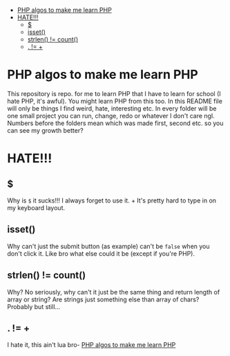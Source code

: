 - [PHP algos to make me learn PHP](#php-algos-to-make-me-learn-php)
- [HATE!!!](#hate)
  - [$](#)
  - [isset()](#isset)
  - [strlen() != count()](#strlen--count)
  - [. != +](#--)


# PHP algos to make me learn PHP

This repository is repo. for me to learn PHP that I have to learn for school (I hate PHP, it's awful). You might learn PHP from this too.
In this README file will only be things I find weird, hate, interesting etc. In every folder will be one small project you can run, change, redo or whatever
I don't care ngl. Numbers before the folders mean which was made first, second etc. so you can see my growth better?

# HATE!!!

## $

Why is `$` it sucks!!! I always forget to use it. + It's pretty hard to type in on my keyboard layout.

## isset()

Why can't just the submit button (as example) can't be `false` when you don't click it. Like bro what else could it be (except if you're PHP).

## strlen() != count()

Why? No seriously, why can't it just be the same thing and return length of array or string? Are strings just something else than array of chars? Probably but still...

## . != +

I hate it, this ain't lua bro- [PHP algos to make me learn PHP](#php-algos-to-make-me-learn-php)